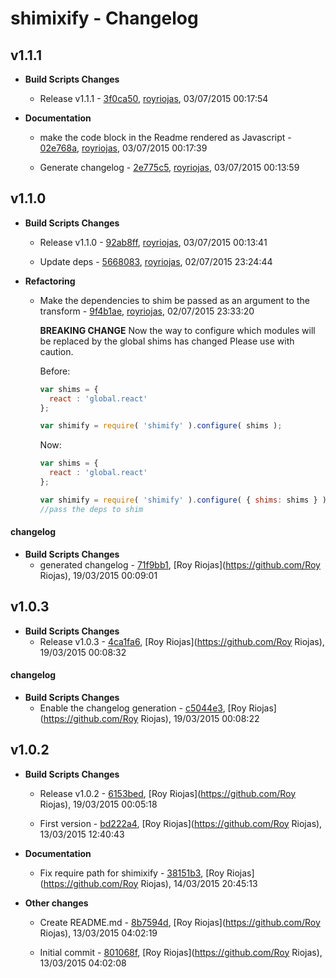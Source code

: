 
# shimixify - Changelog
## v1.1.1
- **Build Scripts Changes**
  - Release v1.1.1 - [3f0ca50]( https://github.com/royriojas/shimixify/commit/3f0ca50 ), [royriojas](https://github.com/royriojas), 03/07/2015 00:17:54

    
- **Documentation**
  - make the code block in the Readme rendered as Javascript - [02e768a]( https://github.com/royriojas/shimixify/commit/02e768a ), [royriojas](https://github.com/royriojas), 03/07/2015 00:17:39

    
  - Generate changelog - [2e775c5]( https://github.com/royriojas/shimixify/commit/2e775c5 ), [royriojas](https://github.com/royriojas), 03/07/2015 00:13:59

    
## v1.1.0
- **Build Scripts Changes**
  - Release v1.1.0 - [92ab8ff]( https://github.com/royriojas/shimixify/commit/92ab8ff ), [royriojas](https://github.com/royriojas), 03/07/2015 00:13:41

    
  - Update deps - [5668083]( https://github.com/royriojas/shimixify/commit/5668083 ), [royriojas](https://github.com/royriojas), 02/07/2015 23:24:44

    
- **Refactoring**
  - Make the dependencies to shim be passed as an argument to the transform - [9f4b1ae]( https://github.com/royriojas/shimixify/commit/9f4b1ae ), [royriojas](https://github.com/royriojas), 02/07/2015 23:33:20

    **BREAKING CHANGE**
    Now the way to configure which modules will be replaced by the global
    shims has changed
    Please use with caution.
    
    Before:
    
    ```javascript
    var shims = {
      react : 'global.react'
    };
    
    var shimify = require( 'shimify' ).configure( shims );
    ```
    
    Now:
    
    ```javascript
    var shims = {
      react : 'global.react'
    };
    
    var shimify = require( 'shimify' ).configure( { shims: shims } );
    //pass the deps to shim
    ```
    
#### changelog
- **Build Scripts Changes**
  - generated changelog - [71f9bb1]( https://github.com/royriojas/shimixify/commit/71f9bb1 ), [Roy Riojas](https://github.com/Roy Riojas), 19/03/2015 00:09:01

    
## v1.0.3
- **Build Scripts Changes**
  - Release v1.0.3 - [4ca1fa6]( https://github.com/royriojas/shimixify/commit/4ca1fa6 ), [Roy Riojas](https://github.com/Roy Riojas), 19/03/2015 00:08:32

    
#### changelog
- **Build Scripts Changes**
  - Enable the changelog generation - [c5044e3]( https://github.com/royriojas/shimixify/commit/c5044e3 ), [Roy Riojas](https://github.com/Roy Riojas), 19/03/2015 00:08:22

    
## v1.0.2
- **Build Scripts Changes**
  - Release v1.0.2 - [6153bed]( https://github.com/royriojas/shimixify/commit/6153bed ), [Roy Riojas](https://github.com/Roy Riojas), 19/03/2015 00:05:18

    
  - First version - [bd222a4]( https://github.com/royriojas/shimixify/commit/bd222a4 ), [Roy Riojas](https://github.com/Roy Riojas), 13/03/2015 12:40:43

    
- **Documentation**
  - Fix require path for shimixify - [38151b3]( https://github.com/royriojas/shimixify/commit/38151b3 ), [Roy Riojas](https://github.com/Roy Riojas), 14/03/2015 20:45:13

    
- **Other changes**
  - Create README.md - [8b7594d]( https://github.com/royriojas/shimixify/commit/8b7594d ), [Roy Riojas](https://github.com/Roy Riojas), 13/03/2015 04:02:19

    
  - Initial commit - [801068f]( https://github.com/royriojas/shimixify/commit/801068f ), [Roy Riojas](https://github.com/Roy Riojas), 13/03/2015 04:02:08

    

